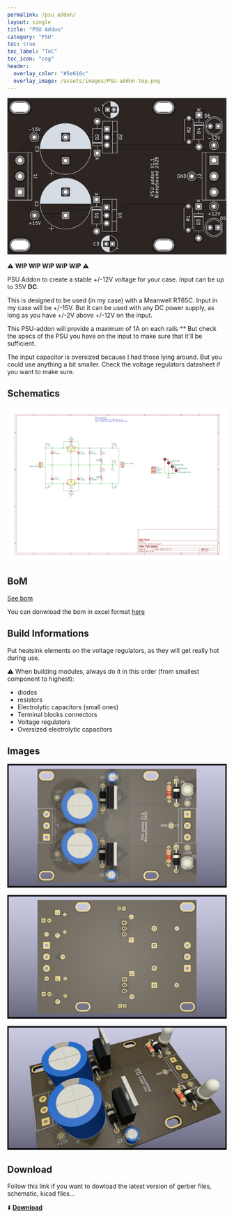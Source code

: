 ```yaml
---
permalink: /psu_addon/
layout: single
title: "PSU Addon"
category: "PSU"
toc: true
toc_label: "ToC"
toc_icon: "cog"
header:
  overlay_color: "#5e616c"
  overlay_image: /assets/images/PSU-addon-top.png
---
```


![PSU Addon](/assets/images/PSU-addon-top.png)

:warning: **WIP WIP WIP WIP WIP** :warning: 

PSU Addon to create a stable +/-12V voltage for your case. 
Input can be up to 35V **DC**.

This is designed to be used (in my case) with a Meanwell RT65C. Input in my case will be +/-15V. But it can be used with any DC power supply, as long as you have +/-2V above +/-12V on the input.

This PSU-addon will provide a maximum of 1A on each rails ** But check the specs of the PSU you have on the input to make sure that it'll be sufficient. 

The input capacitor is oversized because I had those lying around. But you could use anything a bit smaller. Check the voltage regulators datasheet if you want to make sure. 

## Schematics

![PSU Addon schematic](/assets/images/PSU-addon--Schematic.svg)

## BoM

[See bom](/assets/bom/PSU-addon_V1.1--iBoM.html)

You can donwload the bom in excel format [here](https://github.com/BleepSound/PSU-addon/releases/download/v1.1/PSU-addon_V1.1--BoM.xlsx)


## Build Informations

Put heatsink elements on the voltage regulators, as they will get really hot during use. 

:warning: When building modules, always do it in this order (from smallest component to highest):
- diodes
- resistors
- Electrolytic capacitors (small ones)
- Terminal blocks connectors
- Voltage regulators
- Oversized electrolytic capacitors

## Images

![3D PSU Addon(front)](/assets/images/PSU-addon-3D_top.png)

![3D PSU Addon(back)](/assets/images/PSU-addon-3D_bottom.png)

![3D PSU Addon(iso)](/assets/images/PSU-addon-3D_top30deg.png)

## Download

Follow this link if you want to dowload the latest version of gerber files, schematic, kicad files...

:arrow_down: [**Download**](https://github.com/BleepSound/PSU-addon/releases)
